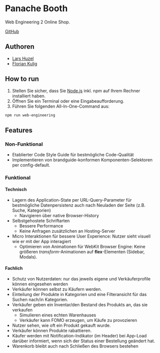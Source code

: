 # Panache Booth

Web Engineering 2 Online Shop.

[GitHub](https://github.com/floriankulig/panache-booth)

## Authoren

- [Lars Huzel](https://github.com/lars-1503)
- [Florian Kulig](https://github.com/floriankulig)

## How to run

1. Stellen Sie sicher, dass Sie [Node.js](https://nodejs.org/en) inkl. npm auf Ihrem Rechner installiert haben.
2. Öffnen Sie ein Terminal oder eine Eingabeaufforderung.
3. Führen Sie folgenden All-In-One-Command aus:

```bash
npm run web-engineering
```

## Features

### Non-Funktional

- Etablierter Code Style Guide für bestmögliche Code-Qualität
- Implementieren von brandguide-konformen Komponenten-Selektoren per config-default.

### Funktional

#### Technisch

- Lagern des Application-State per URL-Query-Parameter für bestmögliche Datenpersistenz auch nach Neuladen der Seite (z.B. Suche, Kategorien)
  - Navigieren über native Browser-History
- Selbstgehostete Schriftarten
  - Bessere Performance
  - Keine Anfragen zusätzlichen an Hosting-Server
- Micro Interaktionen für bessere User Experience: Nutzer sieht visuell wie er mit der App interagiert
  - Optimieren von Animationen für WebKit Browser Engine: Keine größeren _transform_-Animationen auf **flex**-Elementen (Sidebar, Modals).

#### Fachlich

- Schutz von Nutzerdaten: nur das jeweils eigene und Verkäuferprofile können eingesehen werden
- Verkäufer können selbst zu Käufern werden.
- Einteilung der Produkte in Kategorien und eine Filteransicht für das Suchen nach/in Kategorien.
- Verkäufer geben ein Inventar/den Bestand des Produkts an, das sie verkaufen
  - Simulieren eines echten Warenhauses
  - Verkäufer kann FOMO erzeugen, um Käufe zu provozieren
- Nutzer sehen, wie oft ein Produkt gekauft wurde.
- Verkäufer können Produkte rabattieren.
- Käufer werden mit Notification-Indikator (im Header) bei App-Load darüber informiert, wenn sich der Status einer Bestellung geändert hat.
- Warenkorb bleibt auch nach Schließen des Browsers bestehen
